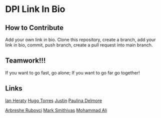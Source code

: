 # DPI Link In Bio

## How to Contribute
Add your own link in bio. Clone this repository, create a branch, add your link in bio, commit, push branch, create a pull request into main branch.

## Teamwork!!!
 If you want to go fast, go alone; If you want to go far go together!

## Links
[Ian Heraty](https://heratyian.github.io)
[Hugo Torres](https://www.freegeek.org/computer-adoption)
[Justin](https://justin1111111111.github.io/)
[Paulina Delmore](https://pdelmore.github.io/)


[Arbreshe Rubovci](https://arbresha.github.io/)
[Mark Smithivas](https://msmithivas.github.io/)
[Mohammad Ali](https://github.com/karimi65)
